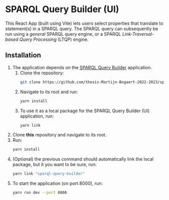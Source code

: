 # SPARQL Query Builder (UI)

This React App (built using Vite) lets users select properties that translate to statement(s) in a SPARQL query. The SPARQL query can subsequently be run using a *general* SPARQL query engine, or a SPARQL *Link-Traversal-based Query Processing* (LTQP) engine.

## Installation
1. The application depends on the [SPARQL Query Builder](https://github.com/thesis-Martijn-Bogaert-2022-2023/sparql-query-builder) application.
   1. Clone the repository:
      ```bash
      git clone https://github.com/thesis-Martijn-Bogaert-2022-2023/sparql-query-builder.git
      ```
   2. Navigate to its root and run:
      ```bash
      yarn install
      ```
   3. To use it as a local package for the SPARQL Query Builder (UI) application, run:
      ```bash
      yarn link
      ```
2. Clone **this** repository and navigate to its root.
3. Run:
   ```bash
   yarn install
   ```
4. (Optional) the previous command should automatically link the local package, but it you want to be sure, run:
   ```bash
   yarn link "sparql-query-builder"
   ```
5. To start the application (on port 8000), run:
   ```bash
   yarn run dev --port 8000
   ```
